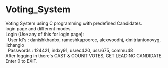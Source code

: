 # Voting_System
Voting System using C programming with predefined Candidates.<br />
login page and different modes.<br />
Login (Use any of this for login page):<br />
&nbsp;    User Id's : danishkhanbx, rameshkapoorcc, alexwoodhj, dmitriantonovyg, lizhangio<br />
&nbsp;    Passwords : 124421, indxy91, usrec420, ussr675, commu48<br />
After logging in there's CAST & COUNT VOTES, GET LEADING CANDIDATE.<br />
Enter 0 to EXIT.<br />
